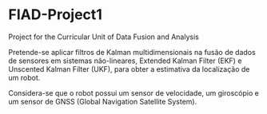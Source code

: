 # FIAD-Project1

Project for the Curricular Unit of Data Fusion and Analysis

Pretende-se aplicar filtros de Kalman multidimensionais na fusão de dados de sensores em sistemas não-lineares, Extended Kalman Filter (EKF) e Unscented Kalman Filter (UKF), para obter a estimativa da localização de um robot.

Considera-se  que  o  robot  possui  um  sensor  de velocidade, um giroscópio e um sensor de GNSS (Global Navigation Satellite System).